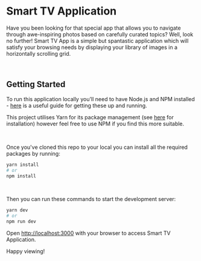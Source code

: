 # Smart TV Application

Have you been looking for that special app that allows you to navigate through awe-inspiring photos based on carefully curated topics? Well, look no further! Smart TV App is a simple but spantastic application which will satisfy your browsing needs by displaying your library of images in a horizontally scrolling grid.

<br>

## Getting Started

To run this application locally you'll need to have Node.js and NPM installed - [here](https://treehouse.github.io/installation-guides/mac/node-mac.html) is a useful guide for getting these up and running.

This project utilises Yarn for its package management (see [here](https://yarnpkg.com/getting-started/install/) for installation) however feel free to use NPM if you find this more suitable.

<br>

Once you've cloned this repo to your local you can install all the required packages by running:

```bash
yarn install
# or
npm install
```

<br>

Then you can run these commands to start the development server:

```bash
yarn dev
# or
npm run dev
```

Open [http://localhost:3000](http://localhost:3000) with your browser to access Smart TV Application.

Happy viewing!
